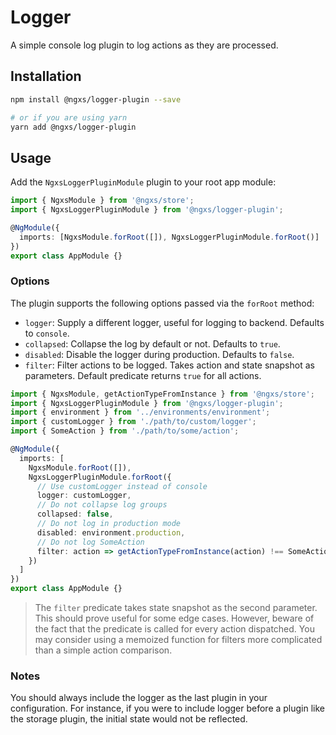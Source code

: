 # Logger

A simple console log plugin to log actions as they are processed.

## Installation

```bash
npm install @ngxs/logger-plugin --save

# or if you are using yarn
yarn add @ngxs/logger-plugin
```

## Usage

Add the `NgxsLoggerPluginModule` plugin to your root app module:

```typescript
import { NgxsModule } from '@ngxs/store';
import { NgxsLoggerPluginModule } from '@ngxs/logger-plugin';

@NgModule({
  imports: [NgxsModule.forRoot([]), NgxsLoggerPluginModule.forRoot()]
})
export class AppModule {}
```

### Options

The plugin supports the following options passed via the `forRoot` method:

* `logger`: Supply a different logger, useful for logging to backend. Defaults to `console`.
* `collapsed`: Collapse the log by default or not. Defaults to `true`.
* `disabled`: Disable the logger during production. Defaults to `false`.
* `filter`: Filter actions to be logged. Takes action and state snapshot as parameters. Default predicate returns `true` for all actions.

```typescript
import { NgxsModule, getActionTypeFromInstance } from '@ngxs/store';
import { NgxsLoggerPluginModule } from '@ngxs/logger-plugin';
import { environment } from '../environments/environment';
import { customLogger } from './path/to/custom/logger';
import { SomeAction } from './path/to/some/action';

@NgModule({
  imports: [
    NgxsModule.forRoot([]),
    NgxsLoggerPluginModule.forRoot({
      // Use customLogger instead of console
      logger: customLogger,
      // Do not collapse log groups
      collapsed: false,
      // Do not log in production mode
      disabled: environment.production,
      // Do not log SomeAction
      filter: action => getActionTypeFromInstance(action) !== SomeAction.type
    })
  ]
})
export class AppModule {}
```

> The `filter` predicate takes state snapshot as the second parameter. This should prove useful for some edge cases. However, beware of the fact that the predicate is called for every action dispatched. You may consider using a memoized function for filters more complicated than a simple action comparison.

### Notes

You should always include the logger as the last plugin in your configuration. For instance, if you were to include logger before a plugin like the storage plugin, the initial state would not be reflected.


